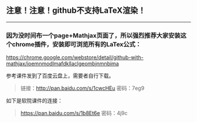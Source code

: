 ## 注意！注意！github不支持LaTeX渲染！

---

### 因为没时间布一个page+Mathjax页面了，所以强烈推荐大家安装这个chrome插件，安装即可浏览所有的LaTex公式：

https://chrome.google.com/webstore/detail/github-with-mathjax/ioemnmodlmafdkllaclgeombjnmnbima

参考课件发到了百度云盘上，需要者自行下载。

> 链接：http://pan.baidu.com/s/1cwcHEu 密码：7eg9

如下是软院课件的连接：

> https://pan.baidu.com/s/1b8Et6e
> 密码：4j9c